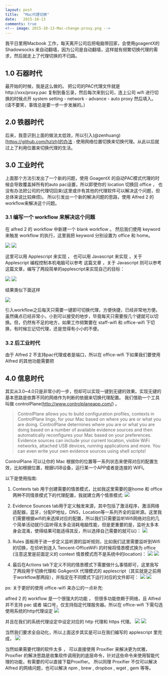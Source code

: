 ```yaml
---
layout: post
title:  "Mac代理切换"
date:   2015-10-13
comments: true
<!-- image: 2015-10-13-Mac-change-proxy.png -->
---
```


<p class="intro">
我平日里用Macbook 工作，每天离开公司后把电脑带回家，会使用goagentX的Shadowsocks 来自动翻墙，因为公司是自动翻墙，这样就有频繁切换代理的需求，然后就走上了代理切换的不归路。
</p>

## 1.0 石器时代

最开始的时候，我是这么做的。
把公司的PAC代理文件就是 http://xxx/proxy.pac 复制到备忘录，然后每次来到公司，连上公司 wifi 进行切换的时候点开 system setting - network - advance - auto proxy 然后填入。
(请不要笑，事情总是要一步一步发展的。)

## 2.0 铁器时代

后来，我意识到上面的做法太低效，所以引入(@zenhuang)[https://github.com/hzlzh]的办法 : 使用网络位置切换来切换代理。从此以后就过上了利用位置来切换代理的生活。

## 3.0 工业时代

上面那个方法引发出了一个新的问题，使用 GoagentX 的自动PAC模式代理的时候会导致覆盖掉所有的auto pac设置，所以即使你的 location 切换回 office ， 也没有办法把公司的代理切回来(这里或许有其他的代理软件可以解决这个问题，但总体来说比较麻烦)。
所以引发出一个新的解决问题的思路，使用 Alfred 2 的 workflow来解决这个问题。

### 3.1 编写一个 workflow 来解决这个问题

在 alfred 2 的 workflow 中新建一个 blank workflow 。 然后我们使用 keyword 来触发 workflow 的执行，这里我把 keyword 分别设置为 office 和 home。

![](/assets/articleImage/2015-10-13-Mac-change-proxy/1.png)
![](/assets/articleImage/2015-10-13-Mac-change-proxy/2.png)

这里可以用 Applescript 来实现 ， 也可以用 Javascript 来实现 ，关于 Applescript 编程控制本机电脑可以参考 这篇文章 ，关于 Javascript 则可以参考 这篇文章，编写了两段简单的applescript来实现自己的目标：

![](/assets/articleImage/2015-10-13-Mac-change-proxy/3.png)
![](/assets/articleImage/2015-10-13-Mac-change-proxy/4.png)

结果类似下面这样

![](/assets/articleImage/2015-10-13-Mac-change-proxy/5.png)

引入workflow之后每天只需要一键即可切换代理，方便快捷，已经非常地方便。
虽然痛点已经非常小，小到可以接受的地步，毕竟每天只需要按几个键就可以切换。但，仍然有不足的地方，如果工作频繁要在 staff-wifi 和 office-wifi 下切换，有时候忘记切代理，还是觉得有小小的不便。

### 3.2 后工业时代

由于 Alfred 2 不支持pac代理或者是端口，所以在 office-wifi 下如果我们要使用 Alfred 的其他功能需要把


## 4.0 信息时代

其实从3.0~4.0只是非常小的一步，但却可以实现一键到无键的效果。实现无键的基本思路是依靠不同的网络作为判断的依据来切换代理配置。
我们借助一个工具叫做 controlPlane(http://www.controlplaneapp.com/) 。

> ControlPlane allows you to build configuration profiles, contexts in ControlPlane lingo, for your Mac based on where you are or what you are doing.  ControlPlane determines where you are or what you are doing based on a number of available evidence sources and then automatically reconfigures your Mac based on your preferences.  Evidence sources can include your current location, visible WiFi networks, attached USB devices, running applications and more.  You can even write your own evidence sources using shell scripts!

ControlPlane 可以让你的 Mac 根据你的位置等一系列状态来使得对应的配置生效，比如根据位置，根据USB设备，运行某一个APP或者是连接的 WIFI。

以下是使用指南:

1. Contexts tab 用于创建需要的情景模式，比如我这里需要的是home 和 office 两种不同情景模式下的代理配置，我就建立两个情景模式:
![](/assets/articleImage/2015-10-13-Mac-change-proxy/6.png)

2. Evidence Sounces tab用于定义触发来源，其中包括了激活程序，激活网络适配器，蓝牙，分配IP地址，DNS，Location等一系列齐全的监听源。这里我们需要根据wifi的来选择对应的配置，所以我们只需要监听Wifi网络对应的几个简单活动就行(监听得太多会消耗电脑性能，但是更重要的是，监听太多本身会混淆，使得结果可能适得其反，所以选择自己需要的就可以)：
![](/assets/articleImage/2015-10-13-Mac-change-proxy/7.png)

3. Rules 面板用于进一步定义监听源的监听规则，比如我们这里需要监听到Wifi的切换，在侦听到连入 Tencent-OfficeWiFi 的时候将情景模式换为 office (注意这里是前面定义的 context 情景模式而不是系统中的location)：
![](/assets/articleImage/2015-10-13-Mac-change-proxy/8.png)
![](/assets/articleImage/2015-10-13-Mac-change-proxy/9.png)

4. 最后在Actions tab下定义不同的情景模式下需要做什么事情即可，这里我写了两段用于切换代理和 GoAgentX 代理模式的 applescript（其实就是之前用于workflow那两段），并指定在不同模式下运行对应的文件即可：
![](/assets/articleImage/2015-10-13-Mac-change-proxy/10.png)
![](/assets/articleImage/2015-10-13-Mac-change-proxy/11.png)

ps:
关于更好的使用 office-wifi 来办公的一点补充:

alfred 2 的 workflow 是一个很强大的功能 ， 但很多功能依赖于网络，且 Alfred 并不支持 pac 或者 端口号，仅支持指定代理服务器。所以在 office-wifi 下需勾选使用系统的http代理设定
![](/assets/articleImage/2015-10-13-Mac-change-proxy/12.png)

并且在我们的系统代理设定中设定对应的 http 代理和 https 代理。
![](/assets/articleImage/2015-10-13-Mac-change-proxy/13.png)
![](/assets/articleImage/2015-10-13-Mac-change-proxy/14.png)

当然我们要求全自动化，所以上面这步其实是可以在我们编写的 applescript 里完成，
![](/assets/articleImage/2015-10-13-Mac-change-proxy/15.png)

当然如果需要代理的软件太多 ， 可以直接使用 Proxifier 来解决更为优雅，Proxifier 的解决思路是收集软件调用到的底层命令，针对这些命令来使用智能代理的功能，有需要的可以直接下载Proxifier。
所以同理 Proxifier 不仅可以解决 Alfred 的网络问题，也可以解决 npm , brew , dropbox , wget , gem  等等。